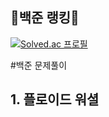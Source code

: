 <h2>🌟백준 랭킹🌟</h2>
  
  [![Solved.ac
프로필](http://mazassumnida.wtf/api/v2/generate_badge?boj=mjm128)](https://solved.ac/mjm128/)

#백준 문제풀이
## 1. 플로이드 워셜
